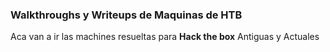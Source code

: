 ### Walkthroughs y Writeups de Maquinas de HTB

Aca van a ir las machines resueltas para **Hack the box**
Antiguas y Actuales

